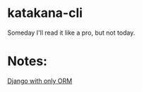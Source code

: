 # katakana-cli
Someday I'll read it like a pro, but not today.

# Notes:
[Django with only ORM](https://github.com/ivanyu199012/16-DjangoUsedOrmOnly/)